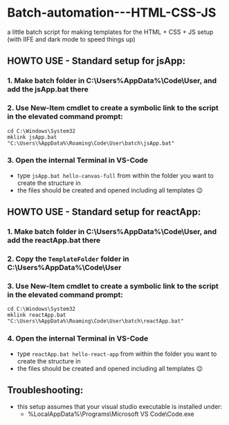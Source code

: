 # Batch-automation---HTML-CSS-JS
a little batch script for making templates for the HTML + CSS + JS setup
(with IIFE and dark mode to speed things up)

## HOWTO USE - Standard setup for **jsApp**:
### 1. Make batch folder in C:\Users%AppData%\Code\User, and add the jsApp.bat there
### 2. Use New-Item cmdlet to create a symbolic link to the script in the elevated command prompt:
```
cd C:\Windows\System32
mklink jsApp.bat "C:\Users\%AppData%\Roaming\Code\User\batch\jsApp.bat"
```
### 3. Open the internal Terminal in VS-Code
 - type `jsApp.bat hello-canvas-full` from within the folder you want to create the structure in
 - the files should be created and opened including all templates 😉

## HOWTO USE - Standard setup for **reactApp**:
### 1. Make batch folder in C:\Users%AppData%\Code\User, and add the reactApp.bat there
### 2. Copy the `TemplateFolder` folder in C:\Users%AppData%\Code\User
### 3. Use New-Item cmdlet to create a symbolic link to the script in the elevated command prompt:
```
cd C:\Windows\System32
mklink reactApp.bat "C:\Users\%AppData%\Roaming\Code\User\batch\reactApp.bat"
```
### 4. Open the internal Terminal in VS-Code
 - type `reactApp.bat hello-react-app` from within the folder you want to create the structure in
 - the files should be created and opened including all templates 😉

## Troubleshooting:
 - this setup assumes that your visual studio executable is installed under:
   - %LocalAppData%\Programs\Microsoft VS Code\Code.exe
